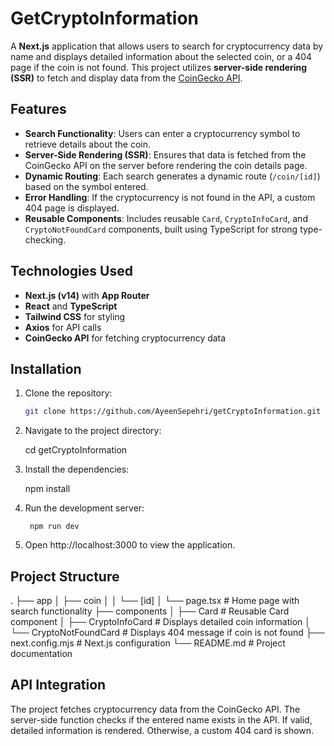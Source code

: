 # GetCryptoInformation

A **Next.js** application that allows users to search for cryptocurrency data by name and displays detailed information about the selected coin, or a 404 page if the coin is not found. This project utilizes **server-side rendering (SSR)** to fetch and display data from the [CoinGecko API](https://www.coingecko.com/en/api).

## Features

- **Search Functionality**: Users can enter a cryptocurrency symbol to retrieve details about the coin.
- **Server-Side Rendering (SSR)**: Ensures that data is fetched from the CoinGecko API on the server before rendering the coin details page.
- **Dynamic Routing**: Each search generates a dynamic route (`/coin/[id]`) based on the symbol entered.
- **Error Handling**: If the cryptocurrency is not found in the API, a custom 404 page is displayed.
- **Reusable Components**: Includes reusable `Card`, `CryptoInfoCard`, and `CryptoNotFoundCard` components, built using TypeScript for strong type-checking.

## Technologies Used

- **Next.js (v14)** with **App Router**
- **React** and **TypeScript**
- **Tailwind CSS** for styling
- **Axios** for API calls
- **CoinGecko API** for fetching cryptocurrency data

## Installation

1. Clone the repository:

   ```bash
   git clone https://github.com/AyeenSepehri/getCryptoInformation.git

2. Navigate to the project directory:

    cd getCryptoInformation


3. Install the dependencies:

    npm install

4. Run the development server:

        npm run dev
5. Open http://localhost:3000 to view the application.

## Project Structure
.
├── app
│   ├── coin
│   │   └── [id]
│   └── page.tsx              # Home page with search functionality
├── components
│   ├── Card                  # Reusable Card component
│   ├── CryptoInfoCard         # Displays detailed coin information
│   └── CryptoNotFoundCard     # Displays 404 message if coin is not found
├── next.config.mjs            # Next.js configuration
└── README.md                  # Project documentation

## API Integration
The project fetches cryptocurrency data from the CoinGecko API. The server-side function checks if the entered name exists in the API. If valid, detailed information is rendered. Otherwise, a custom 404 card is shown.


